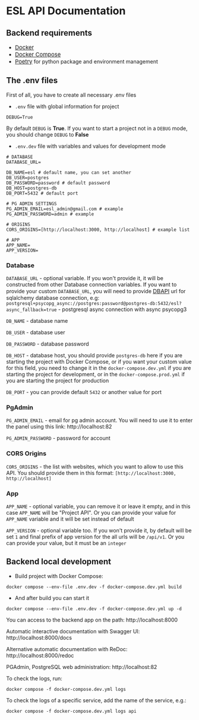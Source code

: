 # ESL API Documentation

## Backend requirements
* <a href="https://www.docker.com/" style="text-decoration: underline; font-size: 15px">Docker</a>
* <a href="https://docs.docker.com/compose/install/" style="text-decoration: underline; font-size: 15px">Docker Compose</a>
* <a href="https://python-poetry.org/" style="text-decoration: underline; font-size: 15px">Poetry</a> for python package and environment management

## The .env files

First of all, you have to create all necessary .env files

* `.env` file with global information for project
```
DEBUG=True
```

By default `DEBUG` is **True**. If you want to start a project not in a `DEBUG` mode, you should change `DEBUG` to **False**

* `.env.dev` file with variables and values for development mode

```
# DATABASE
DATABASE_URL=

DB_NAME=esl # default name, you can set another
DB_USER=postgres
DB_PASSWORD=password # default password
DB_HOST=postgres-db
DB_PORT=5432 # default port

# PG ADMIN SETTINGS
PG_ADMIN_EMAIL=esl_admin@gmail.com # example
PG_ADMIN_PASSWORD=admin # example

# ORIGINS
CORS_ORIGINS=[http://localhost:3000, http://localhost] # example list

# APP
APP_NAME=
APP_VERSION=
```

### Database

`DATABASE_URL` - optional variable. If you won't provide it, it will be constructed from other Database connection variables. If you want to provide your custom `DATABASE_URL`, you will need to provide <a href="https://docs.sqlalchemy.org/en/20/glossary.html#term-DBAPI" style="text-decoration: underline; font-size: 15px">DBAPI</a> url for sqlalchemy database connection, e.g: `postgresql+psycopg_async://postgres:password@postgres-db:5432/esl?async_fallback=true` - postgresql async connection with async psycopg3

`DB_NAME` - database name

`DB_USER` - database user

`DB_PASSWORD` - database password

`DB_HOST` - database host, you should provide `postgres-db` here if you are starting the project with Docker Compose, or if you want your custom value for this field, you need to change it in the `docker-compose.dev.yml` if you are starting the project for development, or in the `docker-compose.prod.yml` if you are starting the project for production

`DB_PORT` - you can provide default `5432` or another value for port

### PgAdmin

`PG_ADMIN_EMAIL` - email for pg admin account. You will need to use it to enter the panel using this link: http://localhost:82

`PG_ADMIN_PASSWORD` - password for account

### CORS Origins

`CORS_ORIGINS` - the list with websites, which you want to allow to use this API. You should provide them in this format: `[http://localhost:3000, http://localhost]`

### App

`APP_NAME` - optional variable, you can remove it or leave it empty, and in this case `APP_NAME` will be "Project API". Or you can provide your value for `APP_NAME` variable and it will be set instead of default

`APP_VERSION` - optional variable too. If you won't provide it, by default will be set `1` and final prefix of app version for the all urls will be `/api/v1`. Or you can provide your value, but it must be an `integer`


## Backend local development
*  Build project with Docker Compose:
```
docker compose --env-file .env.dev -f docker-compose.dev.yml build
```

* And after build you can start it
```
docker compose --env-file .env.dev -f docker-compose.dev.yml up -d
```

You can access to the backend app on the path: http://localhost:8000

Automatic interactive documentation with Swagger UI: http://localhost:8000/docs

Alternative automatic documentation with ReDoc: http://localhost:8000/redoc

PGAdmin, PostgreSQL web administration: http://localhost:82

To check the logs, run:
```
docker compose -f docker-compose.dev.yml logs
```

To check the logs of a specific service, add the name of the service, e.g.:

```
docker compose -f docker-compose.dev.yml logs api
```